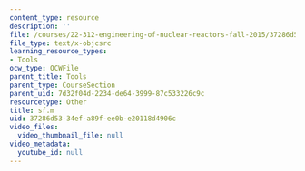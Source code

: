 ```yaml
---
content_type: resource
description: ''
file: /courses/22-312-engineering-of-nuclear-reactors-fall-2015/37286d5334efa89fee0be20118d4906c_sf.m
file_type: text/x-objcsrc
learning_resource_types:
- Tools
ocw_type: OCWFile
parent_title: Tools
parent_type: CourseSection
parent_uid: 7d32f04d-2234-de64-3999-87c533226c9c
resourcetype: Other
title: sf.m
uid: 37286d53-34ef-a89f-ee0b-e20118d4906c
video_files:
  video_thumbnail_file: null
video_metadata:
  youtube_id: null
---
```

